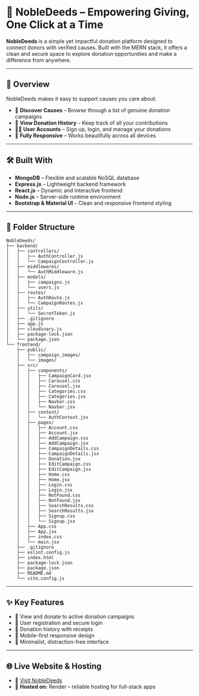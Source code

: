 # 🤝 NobleDeeds – Empowering Giving, One Click at a Time

**NobleDeeds** is a simple yet impactful donation platform designed to connect donors with verified causes. Built with the MERN stack, it offers a clean and secure space to explore donation opportunities and make a difference from anywhere.

---

## 📖 Overview

NobleDeeds makes it easy to support causes you care about:

- 💝 **Discover Causes** – Browse through a list of genuine donation campaigns  
- 🧾 **View Donation History** – Keep track of all your contributions  
- 🧍‍♂️ **User Accounts** – Sign up, login, and manage your donations  
- 📱 **Fully Responsive** – Works beautifully across all devices

---

## 🛠️ Built With

- **MongoDB** – Flexible and scalable NoSQL database  
- **Express.js** – Lightweight backend framework
- **React.js** – Dynamic and interactive frontend  
- **Node.js** – Server-side runtime environment 
- **Bootstrap & Material UI** – Clean and responsive frontend styling 

---

## 📂 Folder Structure
```
NobleDeeds/
├── backend/
│   ├── controllers/
│   │   ├── AuthController.js
│   │   └── CampaignController.js
│   ├── middlewares/
│   │   └── AuthMiddleware.js
│   ├── models/
│   │   ├── campaigns.js
│   │   └── users.js
│   ├── routes/
│   │   ├── AuthRoute.js
│   │   └── CampaignRoutes.js
│   ├── utils/
│   │   └── SecretToken.js
│   ├── .gitignore
│   ├── app.js
│   ├── cloudinary.js
│   ├── package-lock.json
│   └── package.json
└── frontend/
    ├── public/
    │   ├── campaign_images/
    │   └── images/
    ├── src/
    │   ├── components/
    │   │   ├── CampaignCard.jsx
    │   │   ├── Carousel.css
    │   │   ├── Carousel.jsx
    │   │   ├── Categories.css
    │   │   ├── Categories.jsx
    │   │   ├── Navbar.css
    │   │   └── Navbar.jsx
    │   ├── context/
    │   │   └── AuthContext.jsx
    │   ├── pages/
    │   │   ├── Account.css
    │   │   ├── Account.jsx
    │   │   ├── AddCampaign.css
    │   │   ├── AddCampaign.jsx
    │   │   ├── CampaignDetails.css
    │   │   ├── CampaignDetails.jsx
    │   │   ├── Donation.jsx
    │   │   ├── EditCampaign.css
    │   │   ├── EditCampaign.jsx
    │   │   ├── Home.css
    │   │   ├── Home.jsx
    │   │   ├── Login.css
    │   │   ├── Login.jsx
    │   │   ├── NotFound.css
    │   │   ├── NotFound.jsx
    │   │   ├── SearchResults.css
    │   │   ├── SearchResults.jsx
    │   │   ├── Signup.css
    │   │   └── Signup.jsx
    │   ├── App.css
    │   ├── App.jsx
    │   ├── index.css
    │   └── main.jsx
    ├── .gitignore
    ├── eslint.config.js
    ├── index.html
    ├── package-lock.json
    ├── package.json
    ├── README.md
    └── vite.config.js
```
---

## ✨ Key Features

- 🎯 View and donate to active donation campaigns  
- 🔐 User registration and secure login  
- 📜 Donation history with receipts  
- 📱 Mobile-first responsive design  
- 🧼 Minimalist, distraction-free interface

---

## 🌐 Live Website & Hosting

- 🔗 [Visit NobleDeeds](https://nobledeeds.onrender.com/)  
- 🚀 **Hosted on:** Render – reliable hosting for full-stack apps
